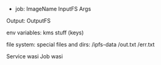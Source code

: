 * job:
ImageName
InputFS
Args

Output:
OutputFS



env variables:
    kms stuff (keys)

file system:
    special files and dirs:
        /ipfs-data
        /out.txt
        /err.txt        



Service
    wasi
Job
    wasi



